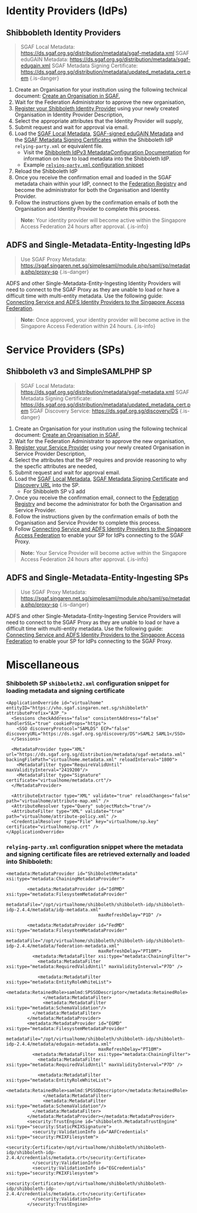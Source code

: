 <!-- TITLE: Connecting to the SGAF -->
<!-- SUBTITLE: How to connect SAML 2.0 entities (IdPs and SPs) to the SGAF -->

# Identity Providers (IdPs)
## Shibbobleth Identity Providers

> SGAF Local Metadata: https://ds.sgaf.org.sg/distribution/metadata/sgaf-metadata.xml
> SGAF eduGAIN Metadata: https://ds.sgaf.org.sg/distribution/metadata/sgaf-edugain.xml
> SGAF Metadata Signing Certificate: https://ds.sgaf.org.sg/distribution/metadata/updated_metadata_cert.pem
{.is-danger}

1. Create an Organisation for your institution using the following technical document: [Create an Organisation in SGAF](https://www.singaren.net.sg/document/Creating%20an%20Organisation%20within%20SGAF.pdf),
2. Wait for the Federation Administrator to approve the new organisation,
3. [Register your Shibboleth Identity Provider](https://manager.sgaf.org.sg/federationregistry/registration/idp) using your newly created Organisation in Identity Provider Description,
4. Select the appropriate attributes that the Identity Provider will supply,
5. Submit request and wait for approval via email.
6. Load the [SGAF Local Metadata](https://ds.sgaf.org.sg/distribution/metadata/sgaf-metadata.xml), [SGAF-signed eduGAIN Metadata](https://ds.sgaf.org.sg/distribution/metadata/sgaf-edugain.xml) and the [SGAF Metadata Signing Certificates](https://ds.sgaf.org.sg/distribution/metadata/updated_metadata_cert.pem) within the Shibboleth IdP `relying-party.xml` or equivalent file.
	* Visit the [Shibboleth IdPv3 MetadataConfiguration Documentation](https://wiki.shibboleth.net/confluence/display/IDP30/MetadataConfiguration) for information on how to load metadata into the Shibboleth IdP.
	* Example [`relying-party.xml` configuration snippet](#relying-party-xml-configuration-snippet-where-the-metadata-and-signing-certificate-files-are-retrieved-externally-and-loaded-into-shibboleth)
7. Reload the Shibboleth IdP
8. Once you receive the confirmation email and loaded in the SGAF metadata chain within your IdP, connect to the [Federation Registry](https://manager.sgaf.org.sg/federationregistry/) and become the administrator for both the Organisation and Identity Provider.
9. Follow the instructions given by the confirmation emails of both the Organisation and Identity Provider to complete this process.

> **Note:** Your identity provider will become active within the Singapore Access Federation 24 hours after approval.
{.is-info}

## ADFS and Single-Metadata-Entity-Ingesting IdPs
> Use SGAF Proxy Metadata: https://sgaf.singaren.net.sg/simplesaml/module.php/saml/sp/metadata.php/proxy-sp
{.is-danger}

ADFS and other Single-Metadata-Entity-Ingesting Identity Providers will need to connect to the SGAF Proxy as they are unable to load or have a difficult time with multi-entity metadata.
Use the following guide: [Connecting Service and ADFS Identity Providers to the Singapore Access Federation](https://www.singaren.net.sg/document/Connecting%20Service%20and%20ADFS%20Identity%20Providers%20to%20the%20SingAREN%20Access%20Federation.pdf).

> **Note:** Once approved, your identity provider will become active in the Singapore Access Federation within 24 hours.
{.is-info}
# Service Providers (SPs)

## Shibboleth v3 and SimpleSAMLPHP SP

> SGAF Local Metadata: https://ds.sgaf.org.sg/distribution/metadata/sgaf-metadata.xml
> SGAF Metadata Signing Certificate: https://ds.sgaf.org.sg/distribution/metadata/updated_metadata_cert.pem
> SGAF Discovery Service: https://ds.sgaf.org.sg/discovery/DS
{.is-danger}

1. Create an Organisation for your institution using the following technical document: [Create an Organisation in SGAF](https://www.singaren.net.sg/document/Creating%20an%20Organisation%20within%20SGAF.pdf),
2. Wait for the Federation Administrator to approve the new organisation,
3. [Register your Service Provider](https://manager.sgaf.org.sg/federationregistry/registration/sp) using your newly created Organisation in Service Provider Description,
4. Select the attributes that the SP requires and provide reasoning to why the specfic attributes are needed,
5. Submit request and wait for approval email.
6. Load the [SGAF Local Metadata](https://ds.sgaf.org.sg/distribution/metadata/sgaf-metadata.xml), [SGAF Metadata Signing Certificate](https://ds.sgaf.org.sg/distribution/metadata/updated_metadata_cert.pem) and [Discovery URL](https://ds.sgaf.org.sg/discovery/DS) into the SP.
	*  For Shibboleth SP v3 add
7. Once you receive the confirmation email, connect to the [Federation Registry](https://manager.sgaf.org.sg/federationregistry/) and become the administrator for both the Organisation and Service Provider.
8. Follow the instructions given by the confirmation emails of both the Organisation and Service Provider to complete this process.
9. Follow [Connecting Service and ADFS Identity Providers to the Singapore Access Federation](https://www.singaren.net.sg/document/Connecting%20Service%20and%20ADFS%20Identity%20Providers%20to%20the%20SingAREN%20Access%20Federation.pdf) to enable your SP for IdPs connecting to the SGAF Proxy. 

> **Note:** Your Service Provider will become active within the Singapore Access Federation 24 hours after approval.
{.is-info}

## ADFS and Single-Metadata-Entity-Ingesting SPs
> Use SGAF Proxy Metadata: https://sgaf.singaren.net.sg/simplesaml/module.php/saml/sp/metadata.php/proxy-sp
{.is-danger}

ADFS and other Single-Metadata-Entity-Ingesting Service Providers will need to connect to the SGAF Proxy as they are unable to load or have a difficult time with multi-entity metadata.
Use the following guide: [Connecting Service and ADFS Identity Providers to the Singapore Access Federation](https://www.singaren.net.sg/document/Connecting%20Service%20and%20ADFS%20Identity%20Providers%20to%20the%20SingAREN%20Access%20Federation.pdf) to enable your SP for IdPs connecting to the SGAF Proxy. 
# Miscellaneous
### Shibboleth SP `shibboleth2.xml` configuration snippet for loading metadata and signing certificate
```
<ApplicationOverride id="virtualhome" entityID="https://vho.sgaf.singaren.net.sg/shibboleth" attributePrefix="AJP_">
  <Sessions checkAddress="false" consistentAddress="false" handlerSSL="true" cookieProps="https">
    <SSO discoveryProtocol="SAMLDS" ECP="false" discoveryURL="https://ds.sgaf.org.sg/discovery/DS">SAML2 SAML1</SSO>
  </Sessions>

  <MetadataProvider type="XML" url="https://ds.sgaf.org.sg/distribution/metadata/sgaf-metadata.xml" backingFilePath="virtualhome.metadata.xml" reloadInterval="1800">
    <MetadataFilter type="RequireValidUntil" maxValidityInterval="2419200"/>
    <MetadataFilter type="Signature" certificate="virtualhome/metadata.crt"/>
  </MetadataProvider>

  <AttributeExtractor type="XML" validate="true" reloadChanges="false" path="virtualhome/attribute-map.xml" />
  <AttributeResolver type="Query" subjectMatch="true"/>
  <AttributeFilter type="XML" validate="true" path="virtualhome/attribute-policy.xml" />
  <CredentialResolver type="File" key="virtualhome/sp.key" certificate="virtualhome/sp.crt" />
</ApplicationOverride>
```

### `relying-party.xml` configuration snippet where the metadata and signing certificate files are retrieved externally and loaded into Shibboleth:

```
<metadata:MetadataProvider id="ShibbolethMetadata" xsi:type="metadata:ChainingMetadataProvider">

        <metadata:MetadataProvider id="IdPMD" xsi:type="metadata:FilesystemMetadataProvider"
                                   metadataFile="/opt/virtualhome/shibboleth/shibboleth-idp/shibboleth-idp-2.4.4/metadata/idp-metadata.xml"
                                   maxRefreshDelay="P1D" />

        <metadata:MetadataProvider id="FedMD" xsi:type="metadata:FilesystemMetadataProvider"
                                   metadataFile="/opt/virtualhome/shibboleth/shibboleth-idp/shibboleth-idp-2.4.4/metadata/federation-metadata.xml"
                                   maxRefreshDelay="PT10M">
          <metadata:MetadataFilter xsi:type="metadata:ChainingFilter">
            <metadata:MetadataFilter  xsi:type="metadata:RequiredValidUntil" maxValidityInterval="P7D" />

            <metadata:MetadataFilter xsi:type="metadata:EntityRoleWhiteList">
                <metadata:RetainedRole>samlmd:SPSSODescriptor</metadata:RetainedRole>
              </metadata:MetadataFilter>
              <metadata:MetadataFilter xsi:type="metadata:SchemaValidation"/>
          </metadata:MetadataFilter>
        </metadata:MetadataProvider>
        <metadata:MetadataProvider id="EGMD" xsi:type="metadata:FilesystemMetadataProvider"
                                   metadataFile="/opt/virtualhome/shibboleth/shibboleth-idp/shibboleth-idp-2.4.4/metadata/edugain-metadata.xml"
                                   maxRefreshDelay="PT10M">
          <metadata:MetadataFilter xsi:type="metadata:ChainingFilter">
            <metadata:MetadataFilter  xsi:type="metadata:RequiredValidUntil" maxValidityInterval="P7D" />

            <metadata:MetadataFilter xsi:type="metadata:EntityRoleWhiteList">
                <metadata:RetainedRole>samlmd:SPSSODescriptor</metadata:RetainedRole>
              </metadata:MetadataFilter>
              <metadata:MetadataFilter xsi:type="metadata:SchemaValidation"/>
          </metadata:MetadataFilter>
        </metadata:MetadataProvider></metadata:MetadataProvider>
        <security:TrustEngine id="shibboleth.MetadataTrustEngine" xsi:type="security:StaticPKIXSignature">
          <security:ValidationInfo id="AAFCredentials" xsi:type="security:PKIXFilesystem">
            <security:Certificate>/opt/virtualhome/shibboleth/shibboleth-idp/shibboleth-idp-2.4.4/credentials/metadata.crt</security:Certificate>
          </security:ValidationInfo>
          <security:ValidationInfo id="EGCredentials" xsi:type="security:PKIXFilesystem">
            <security:Certificate>/opt/virtualhome/shibboleth/shibboleth-idp/shibboleth-idp-2.4.4/credentials/metadata.crt</security:Certificate>
          </security:ValidationInfo>
        </security:TrustEngine>
				
```
